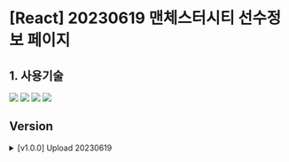 # [React] 20230619 맨체스터시티 선수정보 페이지
## 1. 사용기술
<img src="https://img.shields.io/badge/Vite-646CFF?style=flat-square&logo=vite&logoColor=white"> <img src="https://img.shields.io/badge/React-61DAFB?style=flat-square&logo=react&logoColor=black"> <img src="https://img.shields.io/badge/JavaScript-F7DF1E?style=flat-square&logo=javascript&logoColor=black"> <img src="https://img.shields.io/badge/Sass-CC6699?style=flat-square&logo=Sass&logoColor=white">
## Version
<details>
<summary>[v1.0.0] Upload 20230619</summary>
<div markdown="1">
맨체스터시티 선수정보 페이지 업로드
</div>
</details>
